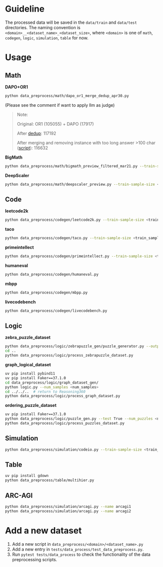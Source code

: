 # Guideline

The processed data will be saved in the `data/train` and `data/test` directories.
The naming convention is `<domain>__<dataset_name>_<dataset_size>`, where `<domain>` is one of `math`, `codegen`, `logic`, `simulation`, `table` for now.

# Usage
## Math

**DAPO+OR1**
```bash
python data_preprocess/math/dapo_or1_merge_dedup_apr30.py
```
(Please see the comment if want to apply llm as judge)
> Note:
> 
> Original: OR1 (105055) + DAPO (17917)
>
> After [dedup](../scripts/tools/cross_dedup.py): 117192
>
> After merging and removing instance with too long answer >100 char ([script](../scripts/tools/merge_and_upload_dataset.ipynb)): 116632

**BigMath**
```bash
python data_preprocess/math/bigmath_preview_filtered_mar21.py --train-sample-size <train_sample_size>
```

**DeepScaler**
```bash
python data_preprocess/math/deepscaler_preview.py --train-sample-size <train_sample_size>
```


## Code
**leetcode2k**
```bash
python data_preprocess/codegen/leetcode2k.py --train-sample-size <train_sample_size>
```
**taco**
```bash
python data_preprocess/codegen/taco.py --train-sample-size <train_sample_size>
```
**primeintellect**
```bash
python data_preprocess/codegen/primeintellect.py --train-sample-size <train_sample_size>
```
**humaneval**
```bash
python data_preprocess/codegen/humaneval.py
```
**mbpp**
```bash
python data_preprocess/codegen/mbpp.py
```
**livecodebench**
```bash
python data_preprocess/codegen/livecodebench.py
```

## Logic
**zebra_puzzle_dataset**
```bash
python data_preprocess/logic/zebrapuzzle_gen/puzzle_generator.py --output_dir data/raw --num_puzzles <num_puzzles> --num_processes <num_processes>
cd ..
python data_preprocess/logic/process_zebrapuzzle_dataset.py
```

**graph_logical_dataset**
```bash
uv pip install pybind11
uv pip install Faker==37.1.0
cd data_preprocess/logic/graph_dataset_gen/
python logic.py --num_samples <num_samples>
cd ../../..  # return to Reasoning360
python data_preprocess/logic/process_graph_dataset.py
```

**ordering_puzzle_dataset**
```bash
uv pip install Faker==37.1.0
python data_preprocess/logic/puzzle_gen.py --test True --num_puzzles <num_puzzles>
python data_preprocess/logic/process_puzzles_dataset.py
```

## Simulation
```bash
python data_preprocess/simulation/codeio.py --train-sample-size <train_sample_size> --test-sample-size <test_sample_size>
```

## Table
```bash
uv pip install gdown
python data_preprocess/table/multihier.py
```

## ARC-AGI
```bash
python data_preprocess/simulation/arcagi.py --name arcagi1
python data_preprocess/simulation/arcagi.py --name arcagi2
```

# Add a new dataset
1. Add a new script in `data_preprocess/<domain>/<dataset_name>.py`
2. Add a new entry in `tests/data_process/test_data_preprocess.py`.
3. Run `pytest tests/data_process` to check the functionality of the data preprocessing scripts.
